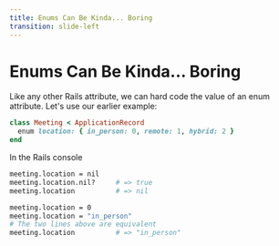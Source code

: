 ```yaml
---
title: Enums Can Be Kinda... Boring
transition: slide-left
---
```


# Enums Can Be Kinda... Boring

Like any other Rails attribute, we can hard code the value of an enum attribute. Let's use our earlier example:

```rb {hide|*} filename="app/models/meeting.rb"
class Meeting < ApplicationRecord
  enum location: { in_person: 0, remote: 1, hybrid: 2 }
end
```

In the Rails console

```sh {hide|*}
meeting.location = nil
meeting.location.nil?     # => true
meeting.location          # => nil

meeting.location = 0
meeting.location = "in_person"
# The two lines above are equivalent
meeting.location          # => "in_person"
```


<!--
Slide notes
-->
